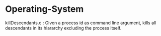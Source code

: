 # Operating-System

killDescendants.c : Given a process id as command line argument, kills all descendants in its hiararchy excluding the process itself.
